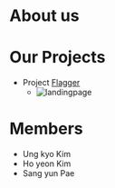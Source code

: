 About us
=============

Our Projects
=============
* Project [Flagger](http://flagger.space)
  * ![landingpage](http://eeel.site/flagger_landing.png)

Members
=============
* Ung kyo Kim
* Ho yeon Kim
* Sang yun Pae
